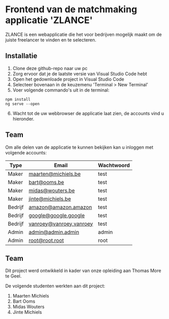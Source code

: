 # Frontend van de matchmaking applicatie 'ZLANCE'

ZLANCE is een webapplicatie die het voor bedrijven mogelijk maakt om de juiste freelancer te vinden en te selecteren.

## Installatie

1. Clone deze github-repo naar uw pc
2. Zorg ervoor dat je de laatste versie van Visual Studio Code hebt
3. Open het gedownloade project in Visual Studio Code
4. Selecteer bovenaan in de keuzemenu 'Terminal > New Terminal'
5. Voer volgende commando's uit in de terminal:
```node
npm install
ng serve --open
```
6. Wacht tot de uw webbrowser de applicatie laat zien, de accounts vind u hieronder.

## Team

Om alle delen van de applicatie te kunnen bekijken kan u inloggen met volgende accounts:

| Type | Email | Wachtwoord |
| --- | --- | --- |
| Maker | maarten@michiels.be | test |
| Maker | bart@ooms.be | test |
| Maker | midas@wouters.be | test |
| Maker | jinte@michiels.be | test |
| Bedrijf | amazon@amazon.amazon | test |
| Bedrijf | google@google.google | test |
| Bedrijf | vanroey@vanroey.vanroey | test |
| Admin | admin@admin.admin | admin |
| Admin | root@root.root | root |

## Team

Dit project werd ontwikkeld in kader van onze opleiding aan Thomas More te Geel.  

De volgende studenten werkten aan dit project:
1. Maarten Michiels
2. Bart Ooms
3. Midas Wouters
4. Jinte Michiels
